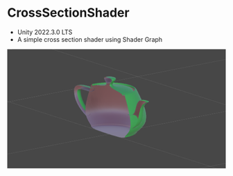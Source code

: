 # CrossSectionShader
* Unity 2022.3.0 LTS
* A simple cross section shader using Shader Graph

![Screenshot](Screenshot.png?raw=true "Screenshot")
